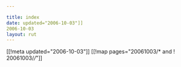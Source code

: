 ```yaml
---

title: index
date: updated="2006-10-03"]]
2006-10-03
layout: rut
---
```


[[!meta updated="2006-10-03"]]
[[!map pages="20061003/* and ! 20061003/*/*"]]
